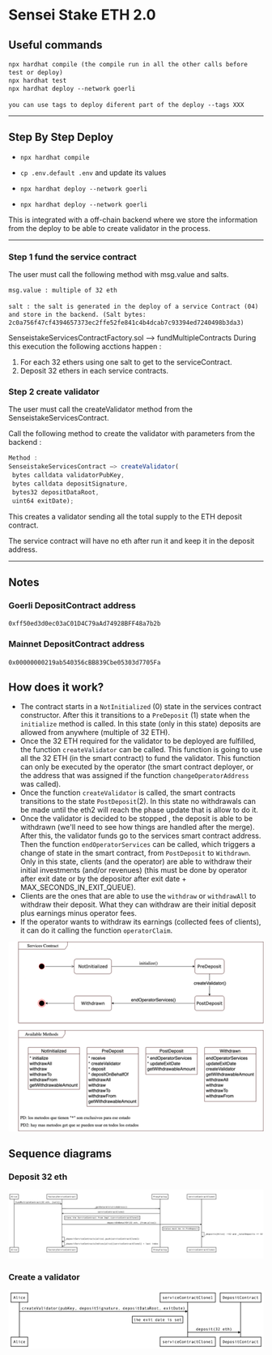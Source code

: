 # Sensei Stake ETH 2.0

## Useful commands 

```shell
npx hardhat compile (the compile run in all the other calls before test or deploy)
npx hardhat test
npx hardhat deploy --network goerli 

you can use tags to deploy diferent part of the deploy --tags XXX 
```
 
---

## Step By Step Deploy

- `npx hardhat compile`
- `cp .env.default .env` and update its values
- `npx hardhat deploy --network goerli`

- `npx hardhat deploy --network goerli`

This is integrated with a off-chain backend where we store the information from the deploy to be able to create validator in the process.

---

### Step 1 fund the service contract

The user must call the following method with msg.value and salts. 
```
msg.value : multiple of 32 eth

salt : the salt is generated in the deploy of a service Contract (04) and store in the backend. (Salt bytes:  2c0a756f47cf4394657373ec2ffe52fe841c4b4dcab7c93394ed7240498b3da3)

```
SenseistakeServicesContractFactory.sol —> fundMultipleContracts
During this execution the following acctions happen :
1. For each 32 ethers using one salt to get to the serviceContract.
2. Deposit 32 ethers in each service contracts.


### Step 2 create validator

The user must call the createValidator method from the SenseistakeServicesContract. 

Call the following method to create the validator with parameters from the backend :

```jsx
Method : 
SenseistakeServicesContract —> createValidator(
 bytes calldata validatorPubKey,
 bytes calldata depositSignature,
 bytes32 depositDataRoot,
 uint64 exitDate); 
```

This creates a validator sending all the total supply to the ETH deposit contract. 

The service contract will have no eth after run it and keep it in the deposit address.

--- 

## Notes

### Goerli **DepositContract** address

``0xff50ed3d0ec03aC01D4C79aAd74928BFF48a7b2b``

### Mainnet **DepositContract** address

``0x00000000219ab540356cBB839Cbe05303d7705Fa``

## How does it work?

- The contract starts in a ``NotInitialized`` (0) state in the services contract constructor. After this it transitions to a ``PreDeposit`` (1) state when the ``initialize`` method is called. In this state (only in this state) deposits are allowed from anywhere (multiple of 32 ETH).
- Once the 32 ETH required for the validator to be deployed are fulfilled, the function ``createValidator`` can be called. This function is going to use all the 32 ETH (in the smart contract) to fund the validator. This function can only be executed by the operator (the smart contract deployer, or the address that was assigned if the function ``changeOperatorAddress`` was called).
- Once the function ``createValidator`` is called, the smart contracts transitions to the state ``PostDeposit``(2). In this state no withdrawals can be made until the eth2 will reach the phase update that is allow to do it. 
- Once the validator is decided to be stopped , the deposit is able to be withdrawn (we'll need to see how things are handled after the merge). After this, the validator funds go to the services smart contract address. Then the function ``endOperatorServices`` can be called, which triggers a change of state in the smart contract, from ``PostDeposit`` to ``Withdrawn``. Only in this state, clients (and the operator) are able to withdraw their initial investments (and/or revenues) (this must be done by operator after exit date or by the depositor after exit date + MAX_SECONDS_IN_EXIT_QUEUE).
- Clients are the ones that are able to use the ``withdraw`` or ``withdrawAll`` to withdraw their deposit. What they can withdraw are their initial deposit plus earnings minus operator fees.
- If the operator wants to withdraw its earnings (collected fees of clients), it can do it calling the function ``operatorClaim``.

![Service Contract DTE - SenseiStake.drawio.png](dte.png)

## Sequence diagrams 

### Deposit 32 eth

![Deposit 32Eth - SenseiStake.drawio.png](deposit32Eth.png)



### Create a validator

![Create a Validator - SenseiStake.drawio.png](createValidator.png)
